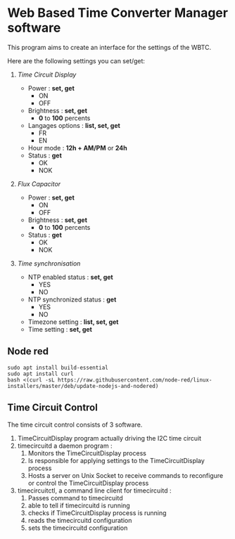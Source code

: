 # Web Based Time Converter Manager software

This program aims to create an interface for the settings of the WBTC.

Here are the following settings you can set/get:

1. *Time Circuit Display*
    + Power : **set, get**
        + ON
        + OFF 
    + Brightness : **set, get**
        + **0** to **100** percents
    + Langages options : **list, set, get**
        + FR
        + EN
    + Hour mode : **12h + AM/PM** or **24h**
    + Status : **get**
        + OK
        + NOK
2. *Flux Capacitor*
    + Power : **set, get**
        + ON
        + OFF
    + Brightness : **set, get**
        + **0** to **100** percents
    + Status : **get**
        + OK
        + NOK

3. *Time synchronisation*
    + NTP enabled status : **set, get**
        + YES
        + NO
    + NTP synchronized status : **get**
        + YES
        + NO
    + Timezone setting : **list, set, get**
    + Time setting : **set, get**

## Node red

```
sudo apt install build-essential
sudo apt install curl
bash <(curl -sL https://raw.githubusercontent.com/node-red/linux-installers/master/deb/update-nodejs-and-nodered)

```

## Time Circuit Control

The time circuit control consists of 3 software.

1. TimeCircuitDisplay program actually driving the I2C time circuit
2. timecircuitd a daemon program :
    1. Monitors the TimeCircuitDisplay process
    2. Is responsible for applying settings to the TimeCircuitDisplay process
    3. Hosts a server on Unix Socket to receive commands to reconfigure or control the TimeCircuitDisplay process
3. timecircuitctl, a command line client for timecircuitd :
    1. Passes command to timecircuitd 
    2. able to tell if timecircuitd is running
    3. checks if TimeCircuitDisplay process is running
    4. reads the timecircuitd configuration
    5. sets the timecircuitd configuration